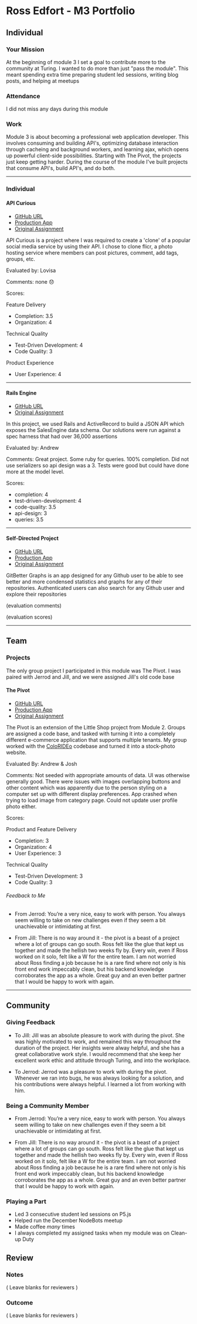 # Ross Edfort - M3 Portfolio

## Individual

### Your Mission

At the beginning of module 3 I set a goal to contribute more to the community at
Turing. I wanted to do more than just "pass the module". This meant spending extra
time preparing student led sessions, writing blog posts, and helping at meetups


### Attendance

I did not miss any days during this module

### Work

Module 3 is about becoming a professional web application developer. This involves
consuming and building API's, optimizing database interaction through cacheing and
background workers, and learning ajax, which opens up powerful client-side possibilities.
Starting with The Pivot, the projects just keep getting harder. During the course
of the module I've built projects that consume API's, build API's, and do both.

---
### Individual
#### API Curious

* [GitHub URL](https://github.com/rossedfort/flickr_curious)
* [Production App](http://flickr-curious.herokuapp.com/)
* [Original Assignment](https://github.com/turingschool/lesson_plans/blob/master/ruby_03-professional_rails_applications/apicurious.md)

API Curious is a project where I was required to create a 'clone' of a popular
social media service by using their API. I chose to clone flicr, a photo hosting
service where members can post pictures, comment, add tags, groups, etc.

Evaluated by: Lovisa

Comments: none 😞

Scores:

Feature Delivery
* Completion: 3.5
* Organization: 4

Technical Quality
* Test-Driven Development: 4
* Code Quality: 3

Product Experience
* User Experience: 4

---

#### Rails Engine

* [GitHub URL](https://github.com/rossedfort/rails_engine)
* [Original Assignment](https://github.com/turingschool/curriculum/blob/master/source/projects/rales_engine.markdown)

In this project, we used Rails and ActiveRecord to build a JSON API which exposes
the SalesEngine data schema. Our solutions were run against a spec harness that had
over 36,000 assertions

Evaluated by: Andrew

Comments:
Great project. Some ruby for queries. 100% completion. Did not use serializers so
api design was a 3. Tests were good but could have done more at the model level.

Scores:
* completion: 4
* test-driven-development: 4
* code-quality: 3.5
* api-design: 3
* queries: 3.5

---

#### Self-Directed Project

* [GitHub URL](https://github.com/rossedfort/git_better_graphs)
* [Production App](http://git-better-graphs.herokuapp.com/)
* [Original Assignment](https://github.com/turingschool/lesson_plans/blob/1f398f1db159a6cc79689e0dc760bfdb404fa3d2/ruby_03-professional_rails_applications/self_directed_project.md)

GitBetter Graphs is an app designed for any Github user to be able to see better
and more condensed statistics and graphs for any of their repositories. Authenticated users can also search for any Github user and explore their repositories

(evaluation comments)

(evaluation scores)

---

## Team

### Projects

The only group project I participated in this module was The Pivot. I was paired
with Jerrod and Jill, and we were assigned Jill's old code base

#### The Pivot

* [GitHub URL](https://github.com/jillmd501/the_pivot)
* [Production App](http://stalk-photos.herokuapp.com/)
* [Original Assignment](https://github.com/turingschool/lesson_plans/blob/master/ruby_03-professional_rails_applications/the_pivot.md)

The Pivot is an extension of the Little Shop project from Module 2. Groups are
assigned a code base, and tasked with turning it into a completely different
e-commerce application that supports multiple tenants. My group worked with the
[ColoRIDEo](http://colorideo.herokuapp.com/) codebase and turned it into a stock-photo website.

Evaluated By: Andrew & Josh

Comments:
Not seeded with appropriate amounts of data. UI was otherwise generally good.
There were issues with images overlapping buttons and other content which was
apparently due to the person styling on a computer set up with different display
preferences. App crashed when trying to load image from category page. Could not
update user profile photo either.

Scores:

Product and Feature Delivery
* Completion: 3
* Organization: 4
* User Experience: 3

Technical Quality
* Test-Driven Development: 3
* Code Quality: 3

###### Feedback to Me
* From Jerrod: You’re a very nice, easy to work with person. You always seem
willing to take on new challenges even if they seem a bit unachievable or intimidating at first.

* From Jill: There is no way around it - the pivot is a beast of a project where
a lot of groups can go south.  Ross felt like the glue that kept us together
and made the hellish two weeks fly by.  Every win, even if Ross worked on it solo,
felt like a W for the entire team.  I am not worried about Ross finding a job
because he is a rare find where not only is his front end work impeccably clean,
but his backend knowledge corroborates the app as a whole. Great guy and an even
better partner that I would be happy to work with again.

---

## Community

### Giving Feedback

* To Jill: Jill was an absolute pleasure to work with during the pivot. She was
highly motivated to work, and remained this way throughout the duration of the project.
Her insights were alway helpful, and she has a great collaborative work style.
I would recommend that she keep her excellent work ethic and attitude through Turing,
and into the workplace.

* To Jerrod: Jerrod was a pleasure to work with during the pivot. Whenever we ran
into bugs, he was always looking for a solution, and his contributions were always
helpful. I learned a lot from working with him.

### Being a Community Member

* From Jerrod: You’re a very nice, easy to work with person. You always seem
willing to take on new challenges even if they seem a bit unachievable or intimidating at first.

* From Jill: There is no way around it - the pivot is a beast of a project where
a lot of groups can go south.  Ross felt like the glue that kept us together
and made the hellish two weeks fly by.  Every win, even if Ross worked on it solo,
felt like a W for the entire team.  I am not worried about Ross finding a job
because he is a rare find where not only is his front end work impeccably clean,
but his backend knowledge corroborates the app as a whole. Great guy and an even
better partner that I would be happy to work with again.


### Playing a Part

* Led 3 consecutive student led sessions on P5.js
* Helped run the December NodeBots meetup
* Made coffee *many* times
* I always completed my assigned tasks when my module was on Clean-up Duty

## Review

### Notes

( Leave blanks for reviewers )

### Outcome

( Leave blanks for reviewers )
